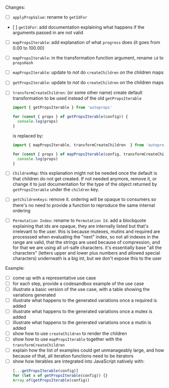 Changes:

- [ ] `applyPropValue`: rename to `getIdFor`
- [ ] `getIdFor`: add documentation explaining what happens if the arguments passed in are not valid
- [ ] `mapPropsIterable`: add explanation of what `progress` does (it goes from 0.00 to 100.00)
- [ ] `mapPropsIterable`: in the transformation function argument, rename `id` to `propsHash`
- [ ] `mapPropsIterable`: update to _not_ do `createChildren` on the children maps
- [ ] `getPropsIterable`: update to _not_ do `createChildren` on the children maps
- [ ] `transformCreateChildren`: (or some other name) create default transformation to be used instead of the old `getPropsIterable`
  ```typescript
  import { getPropsIterable } from 'autoprops'

  for (const { props } of getPropsIterable(config)) {
    console.log(props)
  }
  ```

  is replaced by:
  ```typescript
  import { mapPropsIterable, transformCreateChildren  } from 'autoprops'

  for (const { props } of mapPropsIterable(config, transformCreateChildren)) {
    console.log(props)
  }
  ```
- [ ] `ChildrenMap`: this explanation might not be needed once the default is that children do not get created. If not needed anymore, remove it, or change it to just documentation for the type of the object returned by `getPropsIterable` under the `children` key.
- [ ] `getChildrenKeys`: remove it. ordering will be opaque to consumers so there's no need to provide a function to reproduce the same internal ordering
- [ ] `Permutation Index`: rename to `Permutation Id`. add a blockquote explaining that ids are opaque, they are internally listed but that's irrelevant to the user. this is because mutexes, mutins and required are processsed when evaluating the "next" index, so not all indexes in the range are valid, that the strings are used because of compression, and for that we are using all url-safe characters. it's essentially base "all the characters" (letters upper and lower plus numbers and allowed special characters)
underneath is a big int, but we don't expose this to the user

Example:

- [ ] come up with a representative use case
- [ ] for each step, provide a codesandbox example of the use case
- [ ] illustrate a basic version of the use case, with a table showing the variations generated
- [ ] illustrate what happens to the generated variations once a required is added
- [ ] illustrate what happens to the generated variations once a mutex is added
- [ ] illustrate what happens to the generated variations once a mutin is added
- [ ] show how to use `createChildren` to render the children
- [ ] show how to use `mapPropsIterable` together with the `transformCreateChildren`
- [ ] explain how the list of examples could get unmanageably large, and how because of that, all iteration functions need to be iterators
- [ ] show how iterables are integrated into JavaScript natively with:
  ```typescript
  [...getPropsIterable(config)]
  for (let x of getPropsIterable(config)) {}
  Array.of(getPropsIterable(config))
  ```
